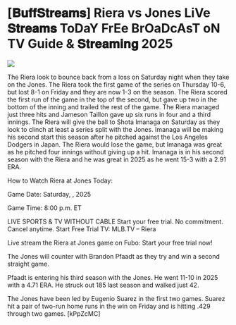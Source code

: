 #  [𝐁𝐮𝐟𝐟𝐒𝐭𝐫𝐞𝐚𝐦𝐬] Riera vs Jones LiVe 𝐒𝐭𝐫𝐞𝐚𝐦𝐬 ToDaY FrEe BrOaDcAsT oN TV Guide & 𝐒𝐭𝐫𝐞𝐚𝐦𝐢𝐧𝐠  2025  
  
  
[![](https://i.imgur.com/qSNzIqt.png)](https://movie.rssnews.media/EMvqlYRid.php)  
  
The Riera look to bounce back from a loss on Saturday night when they take on the Jones. The Riera took the first game of the series on Thursday 10-6, but lost 8-1 on Friday and they are now 1-3 on the season. The Riera scored the first run of the game in the top of the second, but gave up two in the bottom of the inning and trailed the rest of the game. The Riera managed just three hits and Jameson Taillon gave up six runs in four and a third innings. The Riera will give the ball to Shota Imanaga on Saturday as they look to clinch at least a series split with the Jones. Imanaga will be making his second start this season after he pitched against the Los Angeles Dodgers in Japan. The Riera would lose the game, but Imanaga was great as he pitched four innings without giving up a hit. Imanaga is in his second season with the Riera and he was great in 2025 as he went 15-3 with a 2.91 ERA.

How to Watch Riera at Jones Today:

Game Date: Saturday, , 2025

Game Time: 8:00 p.m. ET

LIVE SPORTS & TV WITHOUT CABLE
Start your free trial. No commitment. Cancel anytime.
Start Free Trial
TV: MLB.TV – Riera

Live stream the Riera at Jones game on Fubo: Start your free trial now!

The Jones will counter with Brandon Pfaadt as they try and win a second straight game.

Pfaadt is entering his third season with the Jones. He went 11-10 in 2025 with a 4.71 ERA. He struck out 185 last season and walked just 42.

The Jones have been led by Eugenio Suarez in the first two games. Suarez hit a pair of two-run home runs in the win on Friday and is hitting .429 through two games. [kPpZcMC]